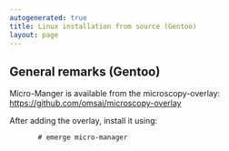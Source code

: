 ```yaml
---
autogenerated: true
title: Linux installation from source (Gentoo)
layout: page
---
```


## General remarks (Gentoo)

Micro-Manger is available from the microscopy-overlay:
<https://github.com/omsai/microscopy-overlay>

After adding the overlay, install it using:

```
       # emerge micro-manager
```

